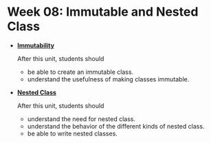 # Week 08: Immutable and Nested Class

<div class="grid cards" markdown>

- [**Immutability**](../28-immutability.md)

    After this unit, students should

    - be able to create an immutable class.
    - understand the usefulness of making classes immutable.

- [**Nested Class**](../29-nested-classes.md)

    After this unit, students should
    
    - understand the need for nested class.
    - understand the behavior of the different kinds of nested class.
    - be able to write nested classes.

</div>